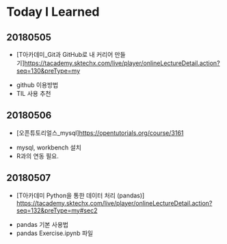 # Today I Learned

## 20180505
* [T아카데미_Git과 GitHub로 내 커리어 만들기]https://tacademy.sktechx.com/live/player/onlineLectureDetail.action?seq=130&preType=my
- github 이용방법
- TIL 사용 추천

## 20180506
* [오픈튜토리얼스_mysql]https://opentutorials.org/course/3161
- mysql, workbench 설치
- R과의 연동 필요.

## 20180507
* [T아카데미 Python을 통한 데이터 처리 (pandas)] https://tacademy.sktechx.com/live/player/onlineLectureDetail.action?seq=132&preType=my#sec2
- pandas 기본 사용법
- pandas Exercise.ipynb 파일 
